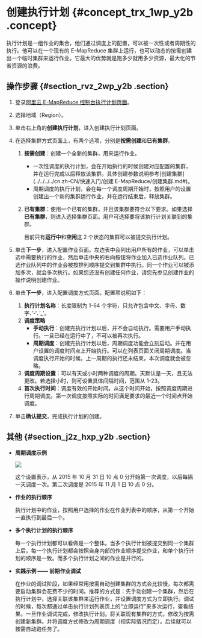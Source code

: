 # 创建执行计划 {#concept_trx_1wp_y2b .concept}

执行计划是一组作业的集合，他们通过调度上的配置，可以被一次性或者周期性的执行。他可以在一个现有的 E-MapReduce 集群上运行，也可以动态的按需创建出一个临时集群来运行作业。它最大的优势就是跑多少就用多少资源，最大化的节省资源的浪费。

## 操作步骤 {#section_rvz_2wp_y2b .section}

1.  登录[阿里云 E-MapReduce 控制台执行计划页面](https://emr.console.aliyun.com/)。
2.  选择地域（Region）。
3.  单击右上角的**创建执行计划**，进入创建执行计划页面。
4.  在选择集群方式页面上，有两个选项，分别是**按需创建**和**已有集群**。
    1.  **按需创建**：创建一个全新的集群，用来运行作业。
        -   一次性调度的执行计划，会在开始执行的时候创建对应配置的集群，并在运行完成以后释放该集群。具体创建参数说明参考[创建集群](../../../../cn.zh-CN/快速入门/创建 E-MapReduce/创建集群.md#)。
        -   周期调度的执行计划，会在每一个调度周期开始时，按照用户的设置创建出一个新的集群运行作业，并在运行结束后，释放集群。
    2.  **已有集群**：使用一个已有的集群，并且该集群要符合以下要求。如果选择**已有集群**，则进入选择集群页面。用户可选择要将该执行计划关联到的集群。

        目前只有**运行中**和**空闲**这 2 个状态的集群可以被提交执行计划。

5.  单击**下一步**，进入配置作业页面。左边表中会列出用户所有的作业，可以单击选中需要执行的作业，然后单击中央的右向按钮将作业加入已选作业队列。已选作业队列中的作业会被按排列顺序提交到集群中执行。同一个作业可以被添加多次，就会多次执行。如果您还没有创建任何作业，请您先参见创建作业的操作说明创建作业。
6.  单击**下一步**，进入配置调度方式页面。配置项说明如下：
    1.  **执行计划名称**：长度限制为 1-64 个字符，只允许包含中文、字母、数字、’-‘、’\_’。
    2.  **调度策略**
        -   **手动执行**：创建完执行计划以后，并不会自动执行。需要用户手动执行。一旦已经在运行中了，不可以被再次执行。
        -   **周期调度**：创建完执行计划以后，周期调度功能会立刻启动。并在用户设置的调度时间点上开始执行。可以在列表页面关闭周期调度。当调度执行开始的时候，上一周期的执行还未结束，本次调度就会被忽略。
    3.  **调度周期设置**：可以有天或小时两种调度的周期。天默认是一天，且无法更改。若选择小时，则可设置具体间隔时间，范围从 1-23。
    4.  **首次执行时间**：调度有效的开始时间。从这个时间开始，按照调度周期进行周期调度。第一次调度按照实际的时间满足要求的最近一个时间点开始调度。
7.  单击**确认提交**，完成执行计划的创建。

## 其他 {#section_j2z_hxp_y2b .section}

-   **周期调度示例**

    ![](http://static-aliyun-doc.oss-cn-hangzhou.aliyuncs.com/assets/img/17877/153690843910565_zh-CN.png)

    这个设置表示，从 2015 年 10 月 31 日 10 点 0 分开始第一次调度，以后每隔一天调度一次。第二次调度是 2015 年 11 月 1 日 10 点 0 分。

-   **作业的执行顺序**

    执行计划中的作业，按照用户选择的作业在作业列表中的顺序，从第一个开始一直执行到最后一个。

-   **多个执行计划的执行顺序**

    每一个执行计划都可以看做是一个整体。当多个执行计划被提交到同一个集群上后，每一个执行计划都会按照自身内部的作业顺序提交作业，和单个执行计划的顺序是一致。而多个执行计划之间的作业是并行的。

-   **实践示例 —— 前期作业调试**

    在作业的调试阶段，如果经常用按需自动创建集群的方式会比较慢，每次都需要启动集群会花费不少的时间。推荐的方式是：先手动创建一个集群，然后在执行计划中，选择关联该集群来运行作业，并设置调度方式为立即执行。调试的时候，每次都通过单击执行计划列表页上的“立即运行”来多次运行，查看结果。一旦作业调试完成，修改执行计划。将关联现有集群的方式，修改为按需创建新集群。并将调度方式修改为周期调度（视实际情况而定）。后续就可以按需自动跑任务了。


